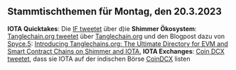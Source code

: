 ## Stammtischthemen für Montag, den 20.3.2023

**IOTA Quicktakes**: Die [IF tweetet](2023-03-20/README.md) über d)ie 
**Shimmer Ökosystem**: [Tanglechain.org tweetet](https://twitter.com/TangleChains/status/1635535969679036417?s=20) über [Tanglechain.org](https://www.tanglechains.org/?testnets=true) und den Blogpost dazu von [Spyce.5](https://twitter.com/SPYCE_5): [Introducing Tanglechains.org: The Ultimate Directory for EVM and Smart Contract Chains on Shimmer and IOTA.](https://medium.com/spyce5/introducing-tanglechains-org-2f34c5cb2450)
**IOTA Exchanges**: [Coin DCX tweetet](https://twitter.com/CoinDCX/status/1635271724160913409?s=20), dass sie IOTA auf der indischen Börse [CoinDCX](https://coindcx.com/) listen
